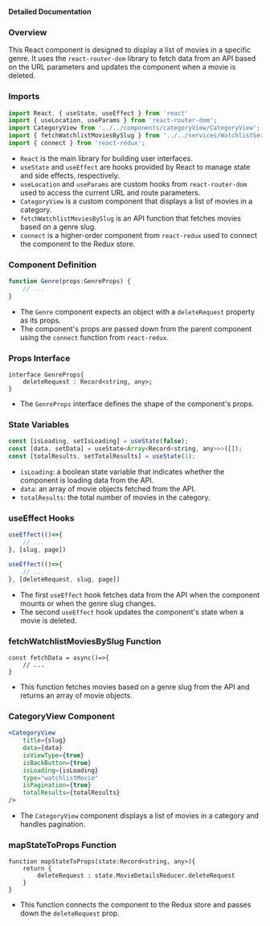 **Detailed Documentation**

### Overview

This React component is designed to display a list of movies in a specific genre. It uses the `react-router-dom` library to fetch data from an API based on the URL parameters and updates the component when a movie is deleted.

### Imports

```jsx
import React, { useState, useEffect } from 'react'
import { useLocation, useParams } from 'react-router-dom';
import CategoryView from '../../components/categoryView/CategoryView';
import { fetchWatchlistMoviesBySlug } from '../../services/WatchlistService';
import { connect } from 'react-redux'; 
```

* `React` is the main library for building user interfaces.
* `useState` and `useEffect` are hooks provided by React to manage state and side effects, respectively.
* `useLocation` and `useParams` are custom hooks from `react-router-dom` used to access the current URL and route parameters.
* `CategoryView` is a custom component that displays a list of movies in a category.
* `fetchWatchlistMoviesBySlug` is an API function that fetches movies based on a genre slug.
* `connect` is a higher-order component from `react-redux` used to connect the component to the Redux store.

### Component Definition

```jsx
function Genre(props:GenreProps) {
    // ...
}
```

* The `Genre` component expects an object with a `deleteRequest` property as its props.
* The component's props are passed down from the parent component using the `connect` function from `react-redux`.

### Props Interface

```
interface GenreProps{
    deleteRequest : Record<string, any>;
}
```

* The `GenreProps` interface defines the shape of the component's props.

### State Variables

```jsx
const [isLoading, setIsLoading] = useState(false);
const [data, setData] = useState<Array<Record<string, any>>>([]);
const [totalResults, setTotalResults] = useState(1); 
```

* `isLoading`: a boolean state variable that indicates whether the component is loading data from the API.
* `data`: an array of movie objects fetched from the API.
* `totalResults`: the total number of movies in the category.

### useEffect Hooks

```jsx
useEffect(()=>{
    // ...
}, [slug, page])

useEffect(()=>{
    // ...
}, [deleteRequest, slug, page])
```

* The first `useEffect` hook fetches data from the API when the component mounts or when the genre slug changes.
* The second `useEffect` hook updates the component's state when a movie is deleted.

### fetchWatchlistMoviesBySlug Function

```
const fetchData = async()=>{
    // ...
}
```

* This function fetches movies based on a genre slug from the API and returns an array of movie objects.

### CategoryView Component

```jsx
<CategoryView 
    title={slug} 
    data={data} 
    isViewType={true} 
    isBackButton={true} 
    isLoading={isLoading}
    type="watchlistMovie"
    isPagination={true}
    totalResults={totalResults}
/>
```

* The `CategoryView` component displays a list of movies in a category and handles pagination.

### mapStateToProps Function

```
function mapStateToProps(state:Record<string, any>){
    return { 
        deleteRequest : state.MovieDetailsReducer.deleteRequest
    }
}
```

* This function connects the component to the Redux store and passes down the `deleteRequest` prop.